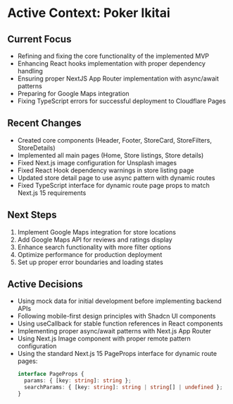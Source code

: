 # Active Context: Poker Ikitai

## Current Focus
- Refining and fixing the core functionality of the implemented MVP
- Enhancing React hooks implementation with proper dependency handling
- Ensuring proper NextJS App Router implementation with async/await patterns
- Preparing for Google Maps integration
- Fixing TypeScript errors for successful deployment to Cloudflare Pages

## Recent Changes
- Created core components (Header, Footer, StoreCard, StoreFilters, StoreDetails)
- Implemented all main pages (Home, Store listings, Store details)
- Fixed Next.js image configuration for Unsplash images
- Fixed React Hook dependency warnings in store listing page
- Updated store detail page to use async pattern with dynamic routes
- Fixed TypeScript interface for dynamic route page props to match Next.js 15 requirements

## Next Steps
1. Implement Google Maps integration for store locations
2. Add Google Maps API for reviews and ratings display
3. Enhance search functionality with more filter options
4. Optimize performance for production deployment
5. Set up proper error boundaries and loading states

## Active Decisions
- Using mock data for initial development before implementing backend APIs
- Following mobile-first design principles with Shadcn UI components
- Using useCallback for stable function references in React components
- Implementing proper async/await patterns with Next.js App Router
- Using Next.js Image component with proper remote pattern configuration
- Using the standard Next.js 15 PageProps interface for dynamic route pages:
  ```typescript
  interface PageProps {
    params: { [key: string]: string };
    searchParams: { [key: string]: string | string[] | undefined };
  }
  ```